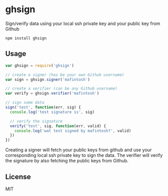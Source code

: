 # ghsign

Sign/verify data using your local ssh private key and your public key from Github

```
npm install ghsign
```

## Usage

``` js
var ghsign = require('ghsign')

// create a signer (has be your own Github username)
var sign = ghsign.signer('mafintosh')

// create a verifier (can be any Github username)
var verify = ghsign.verifier('mafintosh')

// sign some data
sign('test', function(err, sig) {
  console.log('test signature is', sig)

  // verify the signature
  verify('test', sig, function(err, valid) {
    console.log('wat test signed by mafintosh?', valid)
  })
})
```

Creating a signer will fetch your public keys from github and use your
corresponding local ssh private key to sign the data. The verifier will verify the signature by also fetching the public keys from Github.

## License

MIT
